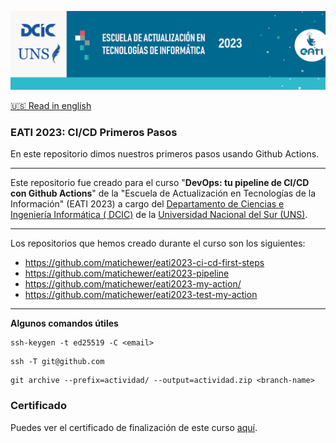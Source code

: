 <p align="center"><img src="assets/banner.png"></img></p>

[🇺🇸 Read in english](README.md)

### EATI 2023: CI/CD Primeros Pasos

En este repositorio dimos nuestros primeros pasos usando Github Actions.

---

Este repositorio fue creado para el curso "**DevOps: tu pipeline de CI/CD con Github Actions**" de la "Escuela de Actualización en Tecnologías de la Información" (EATI 2023) a cargo del [Departamento de Ciencias e Ingeniería Informática ( DCIC)](https://cs.uns.edu.ar/) de la [Universidad Nacional del Sur (UNS)](https://uns.edu.ar/).

---

Los repositorios que hemos creado durante el curso son los siguientes:
- https://github.com/matichewer/eati2023-ci-cd-first-steps
- https://github.com/matichewer/eati2023-pipeline
- https://github.com/matichewer/eati2023-my-action/
- https://github.com/matichewer/eati2023-test-my-action

---

**Algunos comandos útiles**
```
ssh-keygen -t ed25519 -C <email>
```
```
ssh -T git@github.com
```
```
git archive --prefix=actividad/ --output=actividad.zip <branch-name>
```

### Certificado

Puedes ver el certificado de finalización de este curso [aquí](https://drive.google.com/file/d/1ObGCOL_tFuuZWA6ajZJmbZpprKPXbacM/view).
